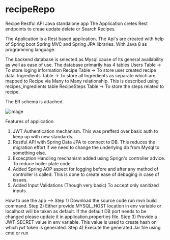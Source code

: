 # recipeRepo
Recipe Restful API Java standalone app
The Application cretes Rest endpoints to creae update delete or Search Recipes.

The Application is a Rest based application. The Api's are created with help of Spring boot Spring MVC and Spring JPA libraries. With Java 8 as programming language.

The backend database is selected as Mysql cause of its general availability as well as ease of use.
The database primarily has 4 tables 
Users Table -> To store loging information
Recipe Table -> To store user created recipe data.
Ingredients Table -> To store all Ingredients as separate which are mapped to Recipe via Many to Many relationship. This is described using recipes_ingredients table
RecipeSteps Table -> To store the steps related to recipe.

The ER schema is attached.

![image](https://user-images.githubusercontent.com/7194144/182073375-ed30e3b2-1dba-457e-a1fe-336f1982e0bf.png)


Features of application
1) JWT Authentication mechanism. This was prefferd over basic auth to keep up with new standards. 
2) Restful API with Spring Data JPA to connect to DB. This reduces the migration effort if we need to change the underlying db from Mysql to something else.
3) Excecption Handling mechanism added using Sprign's controller advice. To reduce boiler plate code.
4) Added Spring AOP aspect for logging before and after any method of controller is called. This is done to create ease of debuging in case of issues.
5) Added Input Validations (Though very basic) To accept only sanitized inputs.

How to use the app -->
Step 1) Download the source code run mvn build command.
Step 2) Either provide MYSQL_HOST location in env variable or localhost will be taken as default. If the default DB port needs to be changed please update it in application.properties file.
Step 3) Provide a JWT_SECRET value in env variable. This value is used to create hash on which jwt token is generated.
Step 4) Execute the generated Jar file using cmd or run 
